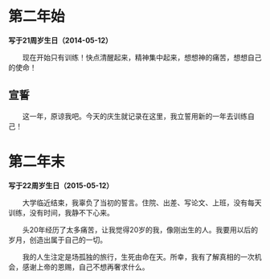 # 第二年始

**写于21周岁生日（2014-05-12）**

　　现在开始只有训练！快点清醒起来，精神集中起来，想想神的痛苦，想想自己的使命！

## 宣誓

　　这一年，原谅我吧。今天的庆生就记录在这里，我立誓用新的一年去训练自己！




# 第二年末

**写于22周岁生日（2015-05-12）**

　　大学临近结束，我辜负了当初的誓言。住院、出差、写论文、上班，没有每天训练，没有时间，我静不下心来。

　　头20年经历了太多痛苦，让我觉得20岁的我，像刚出生的人。我要用以后的岁月，创造出属于自己的一切。

　　我的人生注定是场孤独的旅行，生死由命在天。所幸，我有了解真相的一次机会，感谢上帝的恩赐，自己不想再奢求什么。













